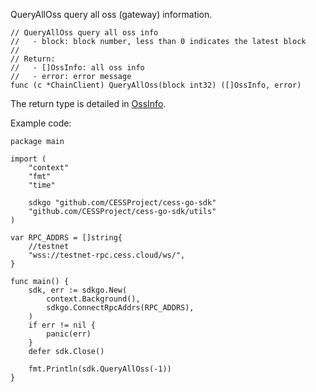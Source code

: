 QueryAllOss query all oss (gateway) information.

```golang
// QueryAllOss query all oss info
//   - block: block number, less than 0 indicates the latest block
//
// Return:
//   - []OssInfo: all oss info
//   - error: error message
func (c *ChainClient) QueryAllOss(block int32) ([]OssInfo, error)
```
The return type is detailed in [OssInfo](../chain_type.md#OssInfo).

Example code:
```golang
package main

import (
    "context"
    "fmt"
    "time"

    sdkgo "github.com/CESSProject/cess-go-sdk"
    "github.com/CESSProject/cess-go-sdk/utils"
)

var RPC_ADDRS = []string{
    //testnet
    "wss://testnet-rpc.cess.cloud/ws/",
}

func main() {
    sdk, err := sdkgo.New(
        context.Background(),
        sdkgo.ConnectRpcAddrs(RPC_ADDRS),
    )
    if err != nil {
        panic(err)
    }
    defer sdk.Close()

    fmt.Println(sdk.QueryAllOss(-1))
}
```